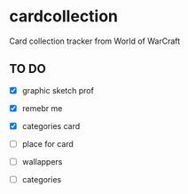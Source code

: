 # cardcollection
Card collection tracker from World of WarCraft

TO DO
-------------
- [x] graphic sketch prof
- [x] remebr me
- [x] categories card
- [ ] place for card
- [ ] wallappers
- [ ] categories


